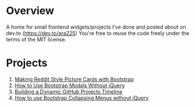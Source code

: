 # Overview
A home for small frontend widgets/projects I've done and posted about on dev.to (<a href="https://dev.to/ara225">https://dev.to/ara225</a>) You're free to reuse the code freely under the terms of the MIT license.

# Projects 
1. <a href="https://dev.to/ara225/making-reddit-style-picture-cards-with-bootstrap-5dj9">Making Reddit Style Picture Cards with Bootstrap</a>
2. <a href="https://dev.to/ara225/how-to-use-bootstrap-modals-without-jquery-3475">How to Use Bootstrap Modals Without jQuery</a> 
3. <a href="https://dev.to/ara225/building-a-dynamic-github-projects-timeline-455i">Building a Dynamic GitHub Projects Timeline </a>
4. <a href="">How to use Bootstrap Collapsing Menus without jQuery</a> 